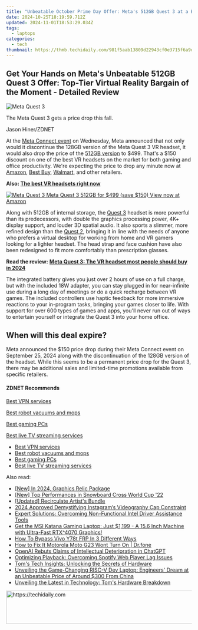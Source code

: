 ```yaml
---
title: "Unbeatable October Prime Day Offer: Meta's 512GB Quest 3 at a Bargain Price - Top Picks for Virtual Reality Enthusiasts"
date: 2024-10-25T18:19:59.712Z
updated: 2024-11-01T18:53:29.034Z
tags:
  - laptops
categories:
  - tech
thumbnail: https://thmb.techidaily.com/981f5aab13809d22943cf0e3715f6a9d6dac906b3d14ad5b24428ee14ae4807c.jpg
---
```


## Get Your Hands on Meta's Unbeatable 512GB Quest 3 Offer: Top-Tier Virtual Reality Bargain of the Moment - Detailed Review

![Meta Quest 3](https://www.zdnet.com/a/img/resize/b20e255b39b4c575dbe2ff29fe492be3075a90c6/2023/12/26/0dc1582a-3076-47ff-86a7-112a49871c0b/meta-quest-3-blue-dreams.jpg?auto=webp&precrop=2048,1150,x0,y101&width=1280)

The Meta Quest 3 gets a price drop this fall.

Jason Hiner/ZDNET

At the [Meta Connect event](https://www.zdnet.com/article/orion-are-metas-most-advanced-glasses-in-the-world-and-run-on-a-neural-interface/) on Wednesday, Meta announced that not only would it discontinue the 128GB version of the Meta Quest 3 VR headset, it would also drop the price of the [512GB version](https://buy.geni.us/Proxy.ashx?TSID=368250&GR%5FURL=https%3A%2F%2Fwww.amazon.com%2Fdp%2FB0CD1JTBSC%3Ftag%3Dzd-buy-button-20%26ascsubtag%3D%5F%5FCOM%5FCLICK%5FID%5F%5F%7C1ff7cc1a-d5a1-4a73-8d2c-2a07429b907a%7Cdtp&dtb=1) to $499\. That's a $150 discount on one of the best VR headsets on the market for both gaming and office productivity. We're expecting the price to drop any minute now at [Amazon](https://buy.geni.us/Proxy.ashx?TSID=368250&GR%5FURL=https%3A%2F%2Fwww.amazon.com%2Fdp%2FB0CD1JTBSC%3Ftag%3Dzd-buy-button-20%26ascsubtag%3D%5F%5FCOM%5FCLICK%5FID%5F%5F%7C1ff7cc1a-d5a1-4a73-8d2c-2a07429b907a%7Cdtp&dtb=1), [Best Buy](https://shop-links.co/link/?url=https%3A%2F%2Fwww.bestbuy.com%2Fsite%2Fmeta-quest-3-breakthrough-mixed-reality-512gb-white%2F6554912.p%3FskuId%3D6554912&publisher_slug=itechdaily19598&exclusive=1), [Walmart](https://goto.walmart.com/c/5597632/565706/9383?sharedid=zdnet&partnerpropertyid=1980086&u=https%3A%2F%2Fwww.walmart.com%2Fip%2FMeta-Quest-3-512GB-Breakthrough-Mixed-Reality-Powerful-Performance-Asgard-s-Wrath-2%2F3551794083&subId1=zd-__COM_CLICK_ID__-dtp), and other retailers.

**Also: [The best VR headsets right now](https://www.zdnet.com/article/best-vr-headset/)**

[![Meta Quest 3](https://www.zdnet.com/a/img/resize/6661bb5b309108b038cf1b9ec439f3c7a9569d07/2023/12/26/6715c959-4622-45a1-b1b0-dbcbb61c45bd/meta-quest-3-hero-2.jpg?auto=webp&fit=crop&height=172.5&width=294) Meta Quest 3 512GB for $499 (save $150) View now at Amazon](https://buy.geni.us/Proxy.ashx?TSID=368250&GR%5FURL=https%3A%2F%2Fwww.amazon.com%2Fdp%2FB0CD1JTBSC%3Ftag%3Dzd-buy-button-20%26ascsubtag%3D%5F%5FCOM%5FCLICK%5FID%5F%5F%7C1ff7cc1a-d5a1-4a73-8d2c-2a07429b907a%7Cdtp&dtb=1)

Along with 512GB of internal storage, the [Quest 3](https://buy.geni.us/Proxy.ashx?TSID=368250&GR%5FURL=https%3A%2F%2Fwww.amazon.com%2Fdp%2FB0CD1JTBSC%3Ftag%3Dzd-buy-button-20%26ascsubtag%3D%5F%5FCOM%5FCLICK%5FID%5F%5F%7C1ff7cc1a-d5a1-4a73-8d2c-2a07429b907a%7Cdtp&dtb=1) headset is more powerful than its predecessors, with double the graphics processing power, 4K+ display support, and louder 3D spatial audio. It also sports a slimmer, more refined design than the [Quest 2](https://www.zdnet.com/article/meta-quest-2-vs-meta-quest-3/), bringing it in line with the needs of anyone who prefers a virtual desktop for working from home and VR gamers looking for a lighter headset. The head strap and face cushion have also been redesigned to fit more comfortably than prescription glasses.

**Read the review:** **[Meta Quest 3: The VR headset most people should buy in 2024](https://www.zdnet.com/article/meta-quest-3-review/)** 

The integrated battery gives you just over 2 hours of use on a full charge, but with the included 18W adapter, you can stay plugged in for near-infinite use during a long day of meetings or do a quick recharge between VR games. The included controllers use haptic feedback for more immersive reactions to your in-program tasks, bringing your games closer to life. With support for over 600 types of games and apps, you'll never run out of ways to entertain yourself or integrate the Quest 3 into your home office. 

## When will this deal expire?

Meta announced the $150 price drop during their Meta Connect event on September 25, 2024 along with the discontinuation of the 128GB version of the headset. While this seems to be a permanent price drop for the Quest 3, there may be additional sales and limited-time promotions available from specific retailers.

#### **ZDNET** Recommends

[Best VPN services](https://www.zdnet.com/article/best-vpn/ "Best VPN services")

[Best robot vacuums and mops](https://www.zdnet.com/article/best-robot-vacuum-mop/ "Best robot vacuums and mops")

[Best gaming PCs](https://www.zdnet.com/article/best-gaming-pc/ "Best gaming PCs")

[Best live TV streaming services](https://www.zdnet.com/article/best-live-tv-streaming-service/ "Best live TV streaming services")

* [Best VPN services](https://www.zdnet.com/article/best-vpn/ "Best VPN services")
* [Best robot vacuums and mops](https://www.zdnet.com/article/best-robot-vacuum-mop/ "Best robot vacuums and mops")
* [Best gaming PCs](https://www.zdnet.com/article/best-gaming-pc/ "Best gaming PCs")
* [Best live TV streaming services](https://www.zdnet.com/article/best-live-tv-streaming-service/ "Best live TV streaming services")

<ins class="adsbygoogle"
     style="display:block"
     data-ad-format="autorelaxed"
     data-ad-client="ca-pub-7571918770474297"
     data-ad-slot="1223367746"></ins>

<ins class="adsbygoogle"
     style="display:block"
     data-ad-client="ca-pub-7571918770474297"
     data-ad-slot="8358498916"
     data-ad-format="auto"
     data-full-width-responsive="true"></ins>

<span class="atpl-alsoreadstyle">Also read:</span>
<div><ul>
<li><a href="https://video-capture.techidaily.com/new-in-2024-graphics-relic-package/"><u>[New] In 2024, Graphics Relic Package</u></a></li>
<li><a href="https://some-skills.techidaily.com/new-top-performances-in-snowboard-cross-world-cup-22/"><u>[New] Top Performances in Snowboard Cross World Cup '22</u></a></li>
<li><a href="https://article-tips.techidaily.com/updated-recirculate-artists-bundle/"><u>[Updated] Recirculate Artist's Bundle</u></a></li>
<li><a href="https://instagram-videos.techidaily.com/2024-approved-demystifying-instagrams-videography-cap-constraint/"><u>2024 Approved Demystifying Instagram’s Videography Cap Constraint</u></a></li>
<li><a href="https://win-able.techidaily.com/expert-solutions-overcoming-non-functional-intel-driver-assistance-tools/"><u>Expert Solutions: Overcoming Non-Functional Intel Driver Assistance Tools</u></a></li>
<li><a href="https://hardware-reviews.techidaily.com/1723862690223-get-the-msi-katana-gaming-laptop-just-1199-a-156-inch-machine-with-ultra-fast-rtx4070-graphics/"><u>Get the MSI Katana Gaming Laptop: Just $1,199 - A 15.6 Inch Machine with Ultra-Fast RTX^4070 Graphics!</u></a></li>
<li><a href="https://bypass-frp.techidaily.com/how-to-bypass-vivo-y78t-frp-in-3-different-ways-by-drfone-android/"><u>How To Bypass Vivo Y78t FRP In 3 Different Ways</u></a></li>
<li><a href="https://change-location.techidaily.com/how-to-fix-it-motorola-moto-g23-wont-turn-on-drfone-by-drfone-fix-android-problems-fix-android-problems/"><u>How to Fix It Motorola Moto G23 Wont Turn On | Dr.fone</u></a></li>
<li><a href="https://tech-hub.techidaily.com/openai-rebuts-claims-of-intellectual-deterioration-in-chatgpt/"><u>OpenAI Rebuts Claims of Intellectual Deterioration in ChatGPT</u></a></li>
<li><a href="https://program-issues.techidaily.com/optimizing-playback-overcoming-spotify-web-player-lag-issues/"><u>Optimizing Playback: Overcoming Spotify Web Player Lag Issues</u></a></li>
<li><a href="https://hardware-reviews.techidaily.com/toms-tech-insights-unlocking-the-secrets-of-hardware/"><u>Tom's Tech Insights: Unlocking the Secrets of Hardware</u></a></li>
<li><a href="https://hardware-reviews.techidaily.com/unveiling-the-game-changing-risc-v-dev-laptop-engineers-dream-at-an-unbeatable-price-of-around-300-from-china/"><u>Unveiling the Game-Changing RISC-V Dev Laptop: Engineers' Dream at an Unbeatable Price of Around $300 From China</u></a></li>
<li><a href="https://hardware-reviews.techidaily.com/unveiling-the-latest-in-technology-toms-hardware-breakdown/"><u>Unveiling the Latest in Technology: Tom's Hardware Breakdown</u></a></li>
</ul></div>

<!-- affiliate ads begin -->
<a href="https://appsumo.8odi.net/c/5597632/2144285/7443" target="_top" id="2144285">
  <img src="//a.impactradius-go.com/display-ad/7443-2144285" border="0" alt="https://techidaily.com" width="728" height="90"/>
</a>
<img height="0" width="0" src="https://appsumo.8odi.net/i/5597632/2144285/7443" style="position:absolute;visibility:hidden;" border="0" />
<!-- affiliate ads end -->


